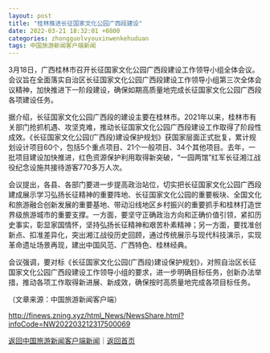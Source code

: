 ```yaml
---
layout: post
title: "桂林推进长征国家文化公园广西段建设"
date: 2022-03-21 18:32:01 +0800
categories: zhongguolvyouxinwenkehuduan
tags: 中国旅游新闻客户端新闻
---
```

<p>3月18日，广西桂林市召开长征国家文化公园广西段建设工作领导小组全体会议。会议旨在全面落实自治区长征国家文化公园广西段建设工作领导小组第三次全体会议精神，加快推进下一阶段建设，确保如期高质量地完成长征国家文化公园广西段各项建设任务。</p>
 <p>据介绍，长征国家文化公园广西段的建设主要在桂林市。2021年以来，桂林市有关部门抢抓机遇、攻坚克难，推动长征国家文化公园广西段建设工作取得了阶段性成效。《长征国家文化公园(广西段)建设保护规划》获国家层面正式批复，累计规划设计项目60个，包括5个重点项目、21个一般项目、34个其他项目。去年，一批项目建设加快推进，红色资源保护利用取得新突破，“一园两馆”红军长征湘江战役纪念设施共接待游客770多万人次。</p>
 <p>会议提出，各县、各部门要进一步提高政治站位，切实把长征国家文化公园广西段建成展示学习弘扬长征精神的重要阵地、长征国家文化公园的重要板块、全国文化和旅游融合创新发展的重要基地、带动沿线地区乡村振兴的重要抓手和桂林打造世界级旅游城市的重要支撑。一方面，要坚守正确政治方向和正确价值引领，紧扣历史事实，彰显家国情怀，坚持弘扬长征精神和艰苦朴素精神；另一方面，要找准创新点、扣准差异化，突出湘江战役历史回顾，通过传统展示与现代科技演示，实现革命遗址场景再现，建出中国风范、广西特色、桂林经典。</p>
 <p>会议强调，要对标《长征国家文化公园(广西段)建设保护规划》，对照自治区长征国家文化公园广西段建设工作领导小组的要求，进一步明确目标任务，创新办法举措，推动各项工作取得新进展、新成效，确保按时高质量地完成各项目标任务。</p><p class="em_media">（文章来源：中国旅游新闻客户端）</p>

<http://finews.zning.xyz/html_News/NewsShare.html?infoCode=NW202203212317500069>

[返回中国旅游新闻客户端新闻](//finews.withounder.com/category/zhongguolvyouxinwenkehuduan.html)｜[返回首页](//finews.withounder.com/)